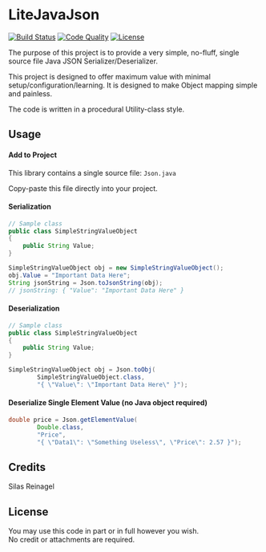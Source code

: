 # LiteJavaJson

[![Build Status](https://travis-ci.org/SilasReinagel/LiteJavaJson.svg?branch=master)](https://travis-ci.org/SilasReinagel/LiteJavaJson)
[![Code Quality](https://api.codacy.com/project/badge/Grade/a3fd5aa0f9d04e83a98981955e03c684)](https://www.codacy.com/app/silas-reinagel/LiteJavaJson?utm_source=github.com&amp;utm_medium=referral&amp;utm_content=TheoConfidor/LiteJavaJson&amp;utm_campaign=Badge_Grade)
[![License](https://img.shields.io/badge/license-MIT-blue.svg)](./LICENSE)

The purpose of this project is to provide a very simple, no-fluff, single source file Java JSON Serializer/Deserializer. 

This project is designed to offer maximum value with minimal setup/configuration/learning. It is designed to make Object mapping simple and painless.

The code is written in a procedural Utility-class style. 

## Usage

#### Add to Project

This library contains a single source file: `Json.java`

Copy-paste this file directly into your project.

#### Serialization

```Java
// Sample class
public class SimpleStringValueObject
{
    public String Value;
}

SimpleStringValueObject obj = new SimpleStringValueObject();
obj.Value = "Important Data Here";
String jsonString = Json.toJsonString(obj); 
// jsonString: { "Value": "Important Data Here" }
```

#### Deserialization

```Java
// Sample class
public class SimpleStringValueObject
{
    public String Value;
}

SimpleStringValueObject obj = Json.toObj(
	    SimpleStringValueObject.class, 
	    "{ \"Value\": \"Important Data Here\" }");
```

#### Deserialize Single Element Value (no Java object required)

```Java
double price = Json.getElementValue(
        Double.class, 
        "Price", 
		"{ \"Data1\": \"Something Useless\", \"Price\": 2.57 }");
```

## Credits

Silas Reinagel

## License

You may use this code in part or in full however you wish.  
No credit or attachments are required.